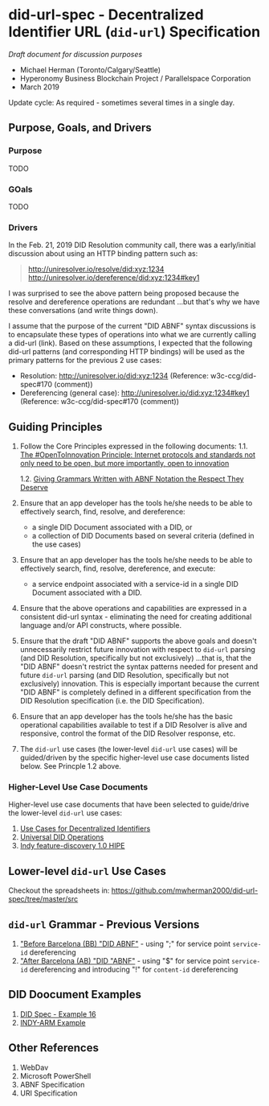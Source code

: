 # did-url-spec - Decentralized Identifier URL (`did-url`) Specification

_Draft document for discussion purposes_

- Michael Herman (Toronto/Calgary/Seattle)
- Hyperonomy Business Blockchain Project / Parallelspace Corporation
- March 2019

Update cycle: As required - sometimes several times in a single day.

## Purpose, Goals, and Drivers

### Purpose

TODO

### GOals

TODO

### Drivers

In the Feb. 21, 2019 DID Resolution community call, there was a early/initial discussion about using an HTTP binding pattern such as:

>http://uniresolver.io/resolve/did:xyz:1234
>http://uniresolver.io/dereference/did:xyz:1234#key1

I was surprised to see the above pattern being proposed because the resolve and dereference operations are redundant ...but that's why we have these conversations (and write things down).

I assume that the purpose of the current "DID ABNF" syntax discussions is to encapsulate these types of operations into what we are currently calling a did-url (link). Based on these assumptions, I expected that the following did-url patterns (and corresponding HTTP bindings) will be used as the primary patterns for the previous 2 use cases:

- Resolution: http://uniresolver.io/did:xyz:1234 (Reference: w3c-ccg/did-spec#170 (comment))
- Dereferencing (general case): http://uniresolver.io/did:xyz:1234#key1 (Reference: w3c-ccg/did-spec#170 (comment))

## Guiding Principles

1. Follow the Core Principles expressed in the following documents:
   1.1. [The #OpenToInnovation Principle: Internet protocols and standards not only need to be open, but more importantly, open to innovation](https://hyperonomy.com/2019/03/12/internet-protocols-and-standards-not-only-need-to-be-open-but-more-importantly-open-to-innovation/)

   1.2. [Giving Grammars Written with ABNF Notation the Respect They Deserve](https://hyperonomy.com/2019/03/11/giving-grammars-written-with-abnf-notation-the-respect-they-deserve/)
2. Ensure that an app developer has the tools he/she needs to be able to effectively search, find, resolve, and dereference:
   - a single DID Document associated with a DID, or
   - a collection of DID Documents based on several criteria (defined in the use cases)
3. Ensure that an app developer has the tools he/she needs to be able to effectively search, find, resolve, dereference, and execute:
   - a service endpoint associated with a service-id in a single DID Document associated with a DID.
4. Ensure that the above operations and capabilities are expressed in a consistent did-url syntax - eliminating the need for creating additional language and/or API constructs, where possible.
5. Ensure that the draft "DID ABNF" supports the above goals and doesn't unnecessarily restrict future innovation with respect to `did-url` parsing (and DID Resolution, specifically but not exclusively) ...that is, that the "DID ABNF" doesn't restrict the syntax patterns needed for present and future  `did-url` parsing (and DID Resolution, specifically but not exclusively) innovation. This is especially important because the current "DID ABNF" is completely defined in a different specification from the DID Resolution specification (i.e. the DID Specification).
6. Ensure that an app developer has the tools he/she has the basic operational capabilities available to test if a DID Resolver is alive and responsive, control the format of the DID Resolver response, etc.
7. The `did-url` use cases (the lower-level `did-url` use cases) will be guided/driven by the specific higher-level use case documents listed below. See Princple 1.2 above.

### Higher-Level Use Case Documents

Higher-level use case documents that have been selected to guide/drive the lower-level `did-url` use cases:
1. [Use Cases for Decentralized Identifiers](https://w3c-ccg.github.io/did-use-cases/)
2. [Universal DID Operations](https://github.com/WebOfTrustInfo/rwot8-barcelona/blob/master/topics-and-advance-readings/Universal-DID-Operations.md)
3. [Indy feature-discovery 1.0 HIPE](https://github.com/dhh1128/indy-hipe/blob/9c7722d208cfe0a336cb67a626cbbb192ae73f8c/text/feature-discovery/README.md)

## Lower-level `did-url` Use Cases

Checkout the spreadsheets in: https://github.com/mwherman2000/did-url-spec/tree/master/src

## `did-url` Grammar - Previous Versions

1. ["Before Barcelona (BB) "DID ABNF"](abnf/did-abnf-2019-03-07.abnf) - using ";" for service point `service-id` dereferencing
2. ["After Barcelona (AB) "DID "ABNF"](abnf/did-abnf-2019-03-06.abnf) - using "$" for service point `service-id` dereferencing and introducing "!" for `content-id` dereferencing

## DID Doocument Examples

1. [DID Spec - Example 16](examples\did-spec-example16.json)
2. [INDY-ARM Example](examples\INDY-ARM-example.json)

## Other References

1. WebDav
2. Microsoft PowerShell
3. ABNF Specification
4. URI Specification
